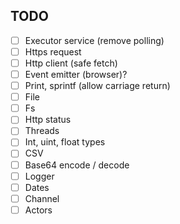 ## TODO

- [ ] Executor service (remove polling)
- [ ] Https request
- [ ] Http client (safe fetch)
- [ ] Event emitter (browser)?
- [ ] Print, sprintf (allow carriage return)
- [ ] File
- [ ] Fs
- [ ] Http status
- [ ] Threads
- [ ] Int, uint, float types
- [ ] CSV
- [ ] Base64 encode / decode
- [ ] Logger
- [ ] Dates
- [ ] Channel
- [ ] Actors
